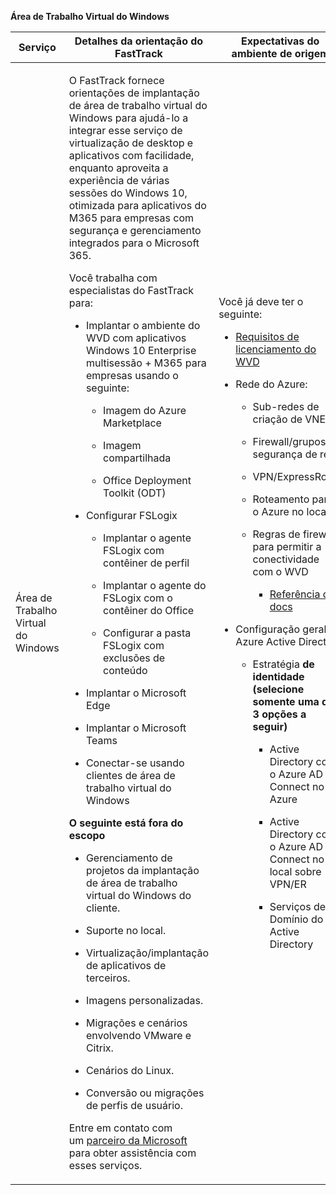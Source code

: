 **Área de Trabalho Virtual do Windows**

<table>
<thead>
<tr class="header">
<th><strong>Serviço</strong></th>
<th><strong>Detalhes da orientação do FastTrack</strong></th>
<th><strong>Expectativas do ambiente de origem</strong></th>
</tr>
</thead>
<tbody>
<tr class="odd">
<td>Área de Trabalho Virtual do Windows</td>
<td><p>O FastTrack fornece orientações de implantação de área de trabalho virtual do Windows para ajudá-lo a integrar esse serviço de virtualização de desktop e aplicativos com facilidade, enquanto aproveita a experiência de várias sessões do Windows 10, otimizada para aplicativos do M365 para empresas com segurança e gerenciamento integrados para o Microsoft 365.</p>
<p>Você trabalha com especialistas do FastTrack para:</p>
<ul>
<li><p>Implantar o ambiente do WVD com aplicativos Windows 10 Enterprise multisessão + M365 para empresas usando o seguinte:</p>
<ul>
<li><p>Imagem do Azure Marketplace</p></li>
<li><p>Imagem compartilhada</p></li>
<li><p>Office Deployment Toolkit (ODT)</p></li>
</ul></li>
<li><p>Configurar FSLogix</p>
<ul>
<li><p>Implantar o agente FSLogix com contêiner de perfil</p></li>
<li><p>Implantar o agente do FSLogix com o contêiner do Office</p></li>
<li><p>Configurar a pasta FSLogix com exclusões de conteúdo</p></li>
</ul></li>
<li><p>Implantar o Microsoft Edge</p></li>
<li><p>Implantar o Microsoft Teams</p></li>
<li><p>Conectar-se usando clientes de área de trabalho virtual do Windows</p></li>
</ul>
<p><strong>O seguinte está fora do escopo</strong></p>
<ul>
<li><p>Gerenciamento de projetos da implantação de área de trabalho virtual do Windows do cliente.</p></li>
<li><p>Suporte no local.</p></li>
<li><p>Virtualização/implantação de aplicativos de terceiros.</p></li>
<li><p>Imagens personalizadas.</p></li>
<li><p>Migrações e cenários envolvendo VMware e Citrix.</p></li>
<li><p>Cenários do Linux.</p></li>
<li><p>Conversão ou migrações de perfis de usuário.</p></li>
</ul>
<p>Entre em contato com um <a href="https://go.microsoft.com/fwlink/?linkid=2080150">parceiro da Microsoft</a>   para obter assistência com esses serviços.</p></td>
<td><p>Você já deve ter o seguinte:</p>
<ul>
<li><p><a href="https://docs.microsoft.com/en-us/azure/virtual-desktop/overview#requirements">Requisitos de licenciamento do WVD</a></p></li>
<li><p>Rede do Azure:</p>
<ul>
<li><p>Sub-redes de criação de VNET &amp;</p></li>
<li><p>Firewall/grupos de segurança de rede</p></li>
<li><p>VPN/ExpressRoute</p></li>
<li><p>Roteamento para o Azure no local</p></li>
<li><p>Regras de firewall para permitir a conectividade com o WVD</p>
<ul>
<li><p><a href="https://docs.microsoft.com/en-us/azure/virtual-desktop/overview#supported-remote-desktop-clients">Referência de docs</a></p></li>
</ul></li>
</ul></li>
<li><p>Configuração geral do Azure Active Directory</p>
<ul>
<li><p>Estratégia <strong>de identidade (selecione somente uma das 3 opções a seguir)</strong></p>
<ul>
<li><p>Active Directory com o Azure AD Connect no Azure</p></li>
<li><p>Active Directory com o Azure AD Connect no local sobre VPN/ER</p></li>
<li><p>Serviços de Domínio do Active Directory</p></li>
</ul></li>
</ul></li>
</ul></td>
</tr>
</tbody>
</table>
